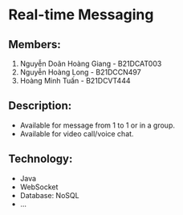 # Real-time Messaging

## Members:
1. Nguyễn Doãn Hoàng Giang - B21DCAT003
2. Nguyễn Hoàng Long - B21DCCN497
3. Hoàng Minh Tuấn - B21DCVT444

## Description:
- Available for message from 1 to 1 or in a group.
- Available for video call/voice chat.

## Technology:
- Java
- WebSocket
- Database: NoSQL
- ...
